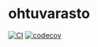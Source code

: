 # ohtuvarasto

[![CI](https://github.com/toukohan/ohtuvarasto/actions/workflows/main.yml/badge.svg)](https://github.com/toukohan/ohtuvarasto/actions/)
[![codecov](https://codecov.io/github/toukohan/ohtuvarasto/graph/badge.svg?token=NBOD2HQZXI)](https://codecov.io/github/toukohan/ohtuvarasto)

